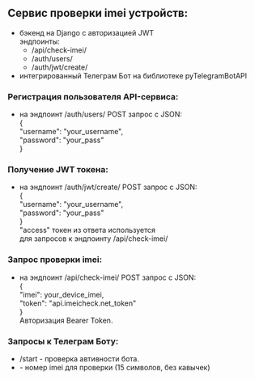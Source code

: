 ## Сервис проверки imei устройств:
- бэкенд на Django с авторизацией JWT  
  эндпоинты:
   - /api/check-imei/
   - /auth/users/
   - /auth/jwt/create/
- интегрированный Телеграм Бот на библиотеке pyTelegramBotAPI

### Регистрация пользователя API-сервиса:
- на эндпоинт /auth/users/ POST запрос с JSON:  
    {  
    "username": "your_username",  
    "password": "your_pass"  
    }  
### Получение JWT токена:
- на эндпоинт /auth/jwt/create/ POST запрос с JSON:  
    {  
    "username": "your_username",  
    "password": "your_pass"  
    }  
  "access" токен из ответа используется  
  для запросов к эндпоинту /api/check-imei/

### Запрос проверки imei:
- на эндпоинт /api/check-imei/ POST запрос с JSON:  
    {  
    "imei": your_device_imei,  
    "token": "api.imeicheck.net_token"  
    }  
    Авторизация Bearer Token.

### Запросы к Телеграм Боту:
- /start - проверка автивности бота.
- <imei> - номер imei для проверки (15 символов, без кавычек)